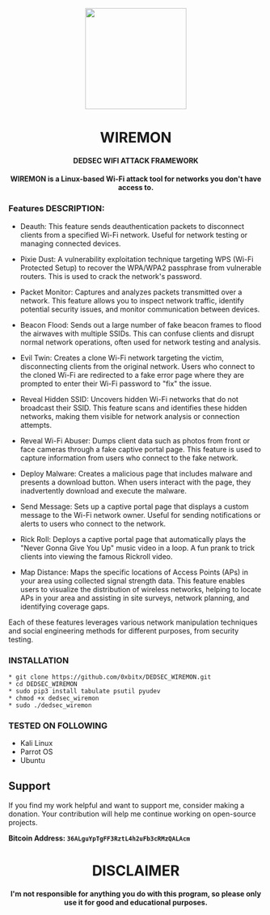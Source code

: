 
<p align="center">
<img src="https://cdn-icons-png.flaticon.com/512/5606/5606489.png", width="200", height="200">
</p>

<h1 align="center"> WIREMON </h1>
<h4 align="center"> DEDSEC WIFI ATTACK FRAMEWORK </h4>
<h4 align="center"> WIREMON is a Linux-based Wi-Fi attack tool for networks you don't have access to.</h4>

### Features DESCRIPTION:

   * Deauth: This feature sends deauthentication packets to disconnect clients from a specified Wi-Fi network. Useful for network testing or managing connected devices.

   * Pixie Dust: A vulnerability exploitation technique targeting WPS (Wi-Fi Protected Setup) to recover the WPA/WPA2 passphrase from vulnerable routers. This is used to crack the network's password.

   * Packet Monitor: Captures and analyzes packets transmitted over a network. This feature allows you to inspect network traffic, identify potential security issues, and monitor communication between devices.

   * Beacon Flood: Sends out a large number of fake beacon frames to flood the airwaves with multiple SSIDs. This can confuse clients and disrupt normal network operations, often used for network testing and analysis.

   * Evil Twin: Creates a clone Wi-Fi network targeting the victim, disconnecting clients from the original network. Users who connect to the cloned Wi-Fi are redirected to a fake error page where they are prompted to enter their Wi-Fi password to "fix" the issue.
   * Reveal Hidden SSID: Uncovers hidden Wi-Fi networks that do not broadcast their SSID. This feature scans and identifies these hidden networks, making them visible for network analysis or connection attempts.

   * Reveal Wi-Fi Abuser: Dumps client data such as photos from front or face cameras through a fake captive portal page. This feature is used to capture information from users who connect to the fake network.

   * Deploy Malware: Creates a malicious page that includes malware and presents a download button. When users interact with the page, they inadvertently download and execute the malware.

   * Send Message:  Sets up a captive portal page that displays a custom message to the Wi-Fi network owner. Useful for sending notifications or alerts to users who connect to the network.

   * Rick Roll: Deploys a captive portal page that automatically plays the "Never Gonna Give You Up" music video in a loop. A fun prank to trick clients into viewing the famous Rickroll video.
   
   * Map Distance: Maps the specific locations of Access Points (APs) in your area using collected signal strength data. This feature enables users to visualize the distribution of wireless networks, helping to locate APs in your area and assisting in site surveys, network planning, and identifying coverage gaps.

Each of these features leverages various network manipulation techniques and social engineering methods for different purposes, from security testing.

### INSTALLATION
    * git clone https://github.com/0xbitx/DEDSEC_WIREMON.git
    * cd DEDSEC_WIREMON
    * sudo pip3 install tabulate psutil pyudev
    * chmod +x dedsec_wiremon
    * sudo ./dedsec_wiremon

### TESTED ON FOLLOWING
* Kali Linux 
* Parrot OS 
* Ubuntu

## Support

If you find my work helpful and want to support me, consider making a donation. Your contribution will help me continue working on open-source projects.

**Bitcoin Address: `36ALguYpTgFF3RztL4h2uFb3cRMzQALAcm`**
   
<h1 align="center"> DISCLAIMER </h1>

<h4 align="center">I'm not responsible for anything you do with this program, so please only use it for good and educational purposes. </h4>
